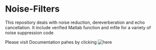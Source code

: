 # Noise-Filters
This repository deals with noise reduction, dereverberation and echo cancellation. It include verified Matlab function and mfile for a variety of noise suppression code  

Please visit Documentation pahes by clicking ![here](https://github.com/mimranh/Noise-Filters/wiki)  

